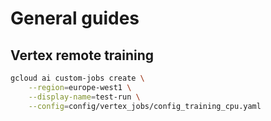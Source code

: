 # General guides

## Vertex remote training

```bash
gcloud ai custom-jobs create \
    --region=europe-west1 \
    --display-name=test-run \
    --config=config/vertex_jobs/config_training_cpu.yaml
```
